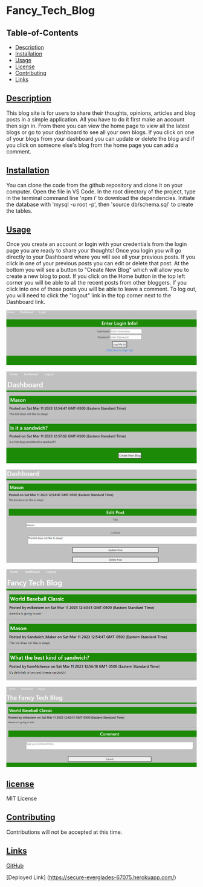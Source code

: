 # Fancy_Tech_Blog

## Table-of-Contents

  * [Description](#description)
  * [Installation](#installation)
  * [Usage](#usage)
  * [License](#license)
  * [Contributing](#contributing)
  * [Links](#Links)
  
## [Description](#table-of-contents)
This blog site is for users to share their thoughts, opinions, articles and blog posts in a simple application. All you have to do it first make an account then sign in. From there you can view the home page to view all the latest blogs or go to your dashboard to see all your own blogs. If you click on one of your blogs from your dashboard you can update or delete the blog and if you click on someone else's blog from the home page you can add a comment.

## [Installation](#table-of-contents)
You can clone the code from the github repository and clone it on your computer. Open the file in VS Code. In the root directory of the project, type in the terminal command line 'npm i' to download the dependencies. Initiate the database with 'mysql -u root -p', then 'source db/schema.sql' to create the tables.


## [Usage](#table-of-contents)
Once you create an account or login with your credentials from the login page you are ready to share your thoughts! Once you login you will go directly to your Dashboard where you will see all your previous posts. If you click in one of your previous posts you can edit or delete that post. At the bottom you will see a button to "Create New Blog" which will allow you to create a new blog to post. If you click on the Home button in the top left corner you will be able to all the recent posts from other bloggers. If you click into one of those posts you will be able to leave a comment. To log out, you will need to click the "logout" link in the top corner next to the Dashboard link.

  ![screenshot](./Login_Screenshot%20.png)

  ![screenshot](./Dashboard_Screenshot%20.png)

  ![screenshot](./UpdateDelete_Screenshot.png)

  ![screenshot](./Home_Screenshot%20.png)

  ![screenshot](./Comments_Screenshot%20.png)
  
## [license](#table-of-contents)
MIT License

## [Contributing](#table-of-contents)
Contributions will not be accepted at this time.

## [Links](#table-of-contents)

[GitHub](https://github.com/mikestem)

[Deployed Link] (https://secure-everglades-67075.herokuapp.com/)


